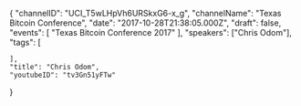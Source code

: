 {
    "channelID": "UCI_T5wLHpVh6URSkxG6-x_g",
    "channelName": "Texas Bitcoin Conference",
    "date": "2017-10-28T21:38:05.000Z",
    "draft": false,
    "events": [
        "Texas Bitcoin Conference 2017"
    ],
    "speakers": ["Chris Odom"],
    "tags": [

    ],
    "title": "Chris Odom",
    "youtubeID": "tv3Gn51yFTw"
}
